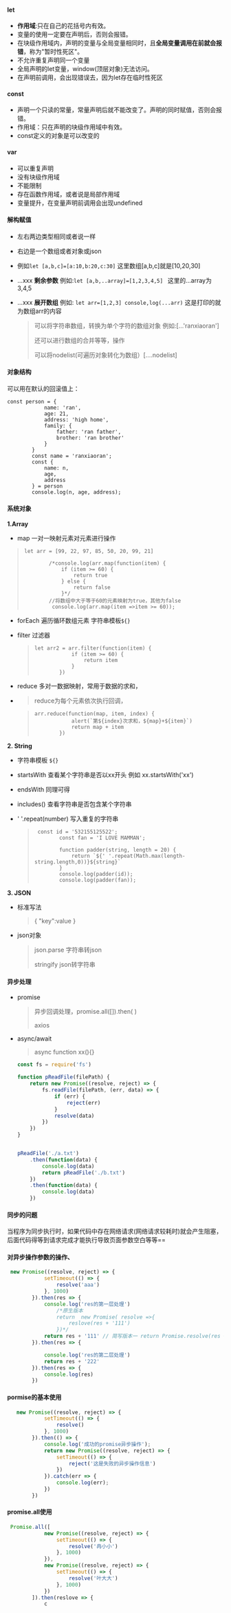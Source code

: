 #### let

- **作用域**:只在自己的花括号内有效。
- 变量的使用一定要在声明后，否则会报错。
- 在块级作用域内，声明的变量与全局变量相同时，且**全局变量调用在前就会报错**，称为"暂时性死区"。
- 不允许重复声明同一个变量
- 全局声明的let变量，window(顶层对象)无法访问。
- 在声明前调用，会出现错误去，因为let存在临时性死区

#### const

- 声明一个只读的常量，常量声明后就不能改变了。声明的同时赋值，否则会报错。
- 作用域：只在声明的块级作用域中有效。
- const定义的对象是可以改变的

#### var

- 可以重复声明
- 没有块级作用域
- 不能限制
- 存在函数作用域，或者说是局部作用域
- 变量提升，在变量声明前调用会出现undefined

#### 解构赋值

- 左右两边类型相同或者说一样

- 右边是一个数组或者对象或json

- 例如`let [a,b,c]=[a:10,b:20,c:30]` 这里数组[a,b,c]就是[10,20,30]

- ...xxx **剩余参数**  例如:`let [a,b,..array]=[1,2,3,4,5] ` 这里的...array为 3,4,5

- ...xxx **展开数组**  例如: `let arr=[1,2,3] console,log(...arr)` 这是打印的就为数组arr的内容

  > 可以将字符串数组，转换为单个字符的数组对象 例如:[...'ranxiaoran']
  >
  > 还可以进行数组的合并等等，操作
  >
  > 可以将nodelist(可遍历对象转化为数组）[....nodelist]

#### 对象结构

可以用在默认的回滚值上：

```
const person = {
            name: 'ran',
            age: 21,
            address: 'high home',
            family: {
                father: 'ran father',
                brother: 'ran brother'
            }
        }
        const name = 'ranxiaoran';
        const {
            name: n,
            age,
            address
        } = person
        console.log(n, age, address);
```



#### 系统对象

**1.Array**

- map 一对一映射元素对元素进行操作

> ```
> let arr = [99, 22, 97, 85, 50, 20, 99, 21]
> 
>         /*console.log(arr.map(function(item) {
>             if (item >= 60) {
>                 return true
>             } else {
>                 return false
>             }*/
>         //将数组中大于等于60的元素映射为true，其他为false
>          console.log(arr.map(item =>item >= 60));
> ```

- forEach 遍历循环数组元素 字符串模板``${}``

- filter 过滤器

  > ```
  > let arr2 = arr.filter(function(item) {
  >             if (item >= 60) {
  >                 return item
  >             }
  >         })
  > ```

- reduce  多对一数据映射，常用于数据的求和，

- > reduce为每个元素依次执行回调，

  > ```
  > arr.reduce(function(map, item, index) {
  >             alert(`第${index}次求和，${map}+${item}`)
  >             return map + item
  >         })
  > ```

**2. String**

- 字符串模板 `${}`

- startsWith 查看某个字符串是否以xx开头 例如 xx.startsWith('xx')

- endsWith   同理可得

- includes() 查看字符串是否包含某个字符串

- ' '.repeat(number)  写入重复的字符串

  > ```
  >  const id = '532155125522';
  >         const fan = 'I LOVE MAMMAN';
  > 
  >         function padder(string, length = 20) {
  >             return `${' '.repeat(Math.max(length-string.length,0))}${string}`
  >         }
  >         console.log(padder(id));
  >         console.log(padder(fan));
  > ```

**3.  JSON**

- 标准写法

  > { "key":value } 

- json对象

  > json.parse  字符串转json
  >
  > stringify json转字符串

#### 异步处理

- promise

  > 异步回调处理，promise.all([]).then( )
  >
  > axios

- async/await

  > async function xx(){}
  
  ```javascript
  const fs = require('fs')
  
  function pReadFile(filePath) {
      return new Promise((resolve, reject) => {
          fs.readFile(filePath, (err, data) => {
              if (err) {
                  reject(err)
              }
              resolve(data)
          })
      })
  }
  
  
  pReadFile('./a.txt')
      .then(function(data) {
          console.log(data)
          return pReadFile('./b.txt')
      })
      .then(function(data) {
          console.log(data)
      })
  ```
  

####  同步的问题

当程序为同步执行时，如果代码中存在网络请求(网络请求较耗时)就会产生阻塞，后面代码得等到请求完成才能执行导致页面参数空白等等==

#### 对异步操作参数的操作、

```javascript
 new Promise((resolve, reject) => {
            setTimeout(() => {
                resolve('aaa')
            }, 1000)
        }).then(res => {
            console.log('res的第一层处理')
                /*原生版本
                return  new Promise( resolve =>{
                    reslove(res + '111')
                })*/
            return res + '111' // 简写版本一 return Promise.resolve(res + '111')
        }).then(res => {

            console.log('res的第二层处理')
            return res + '222'
        }).then(res => {
            console.log(res)
        })
```

#### pormise的基本使用

```js
   new Promise((resolve, reject) => {
            setTimeout(() => {
                resolve()
            }, 1000)
        }).then(() => {
            console.log('成功的promise异步操作');
            return new Promise((resolve, reject) => {
                setTimeout(() => {
                    reject('这是失败的异步操作信息')
                })
            }).catch(err => {
                console.log(err);
            })
        })
```

#### promise.all使用

```js
 Promise.all([
            new Promise((resolve, reject) => {
                setTimeout(() => {
                    resolve('冉小小')
                }, 1000)
            }),
            new Promise((resolve, reject) => {
                setTimeout(() => {
                    resolve('叶大大')
                }, 1000)
            })
        ]).then(reslove => {
            c
```

